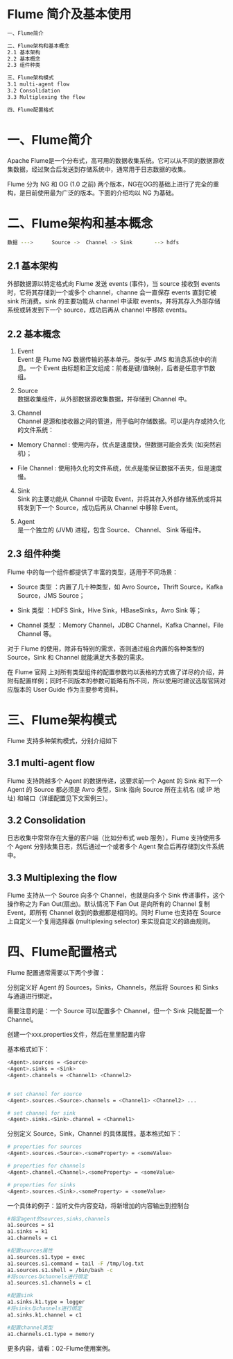

Flume 简介及基本使用
===========
```sh
一、Flume简介

二、Flume架构和基本概念
2.1 基本架构
2.2 基本概念
2.3 组件种类

三、Flume架构模式
3.1 multi-agent flow
3.2 Consolidation
3.3 Multiplexing the flow

四、Flume配置格式
```


一、Flume简介
===========
Apache Flume是一个分布式，高可用的数据收集系统。它可以从不同的数据源收集数据，经过聚合后发送到存储系统中，通常用于日志数据的收集。

Flume 分为 NG 和 OG (1.0 之前) 两个版本，NG在OG的基础上进行了完全的重构，是目前使用最为广泛的版本。下面的介绍均以 NG 为基础。


二、Flume架构和基本概念
===========
```sh
数据 --->      Source ->  Channel -> Sink       --> hdfs
```

2.1 基本架构
-----------
外部数据源以特定格式向 Flume 发送 events (事件)，当 source 接收到 events 时，它将其存储到一个或多个 channel，channe 会一直保存 events 直到它被 sink 所消费。sink 的主要功能从 channel 中读取 events，并将其存入外部存储系统或转发到下一个 source，成功后再从 channel 中移除 events。


2.2 基本概念
-----------
1. Event  
Event 是 Flume NG 数据传输的基本单元。类似于 JMS 和消息系统中的消息。一个 Event 由标题和正文组成：前者是键/值映射，后者是任意字节数组。


2. Source  
数据收集组件，从外部数据源收集数据，并存储到 Channel 中。


3. Channel      
Channel 是源和接收器之间的管道，用于临时存储数据。可以是内存或持久化的文件系统：

- Memory Channel : 使用内存，优点是速度快，但数据可能会丢失 (如突然宕机)；  

- File Channel : 使用持久化的文件系统，优点是能保证数据不丢失，但是速度慢。


4. Sink  
Sink 的主要功能从 Channel 中读取 Event，并将其存入外部存储系统或将其转发到下一个 Source，成功后再从 Channel 中移除 Event。


5. Agent   
是一个独立的 (JVM) 进程，包含 Source、 Channel、 Sink 等组件。



2.3 组件种类
-----------
Flume 中的每一个组件都提供了丰富的类型，适用于不同场景：

- Source 类型 ：内置了几十种类型，如 Avro Source，Thrift Source，Kafka Source，JMS Source；

- Sink 类型 ：HDFS Sink，Hive Sink，HBaseSinks，Avro Sink 等；

- Channel 类型 ：Memory Channel，JDBC Channel，Kafka Channel，File Channel 等。

对于 Flume 的使用，除非有特别的需求，否则通过组合内置的各种类型的 Source，Sink 和 Channel 就能满足大多数的需求。

在 Flume 官网 上对所有类型组件的配置参数均以表格的方式做了详尽的介绍，并附有配置样例；同时不同版本的参数可能略有所不同，所以使用时建议选取官网对应版本的 User Guide 作为主要参考资料。



三、Flume架构模式
===========
Flume 支持多种架构模式，分别介绍如下

3.1 multi-agent flow
-----------
Flume 支持跨越多个 Agent 的数据传递，这要求前一个 Agent 的 Sink 和下一个 Agent 的 Source 都必须是 Avro 类型，Sink 指向 Source 所在主机名 (或 IP 地址) 和端口（详细配置见下文案例三）。


3.2 Consolidation
-----------
日志收集中常常存在大量的客户端（比如分布式 web 服务），Flume 支持使用多个 Agent 分别收集日志，然后通过一个或者多个 Agent 聚合后再存储到文件系统中。


3.3 Multiplexing the flow
-----------
Flume 支持从一个 Source 向多个 Channel，也就是向多个 Sink 传递事件，这个操作称之为 Fan Out(扇出)。默认情况下 Fan Out 是向所有的 Channel 复制 Event，即所有 Channel 收到的数据都是相同的。同时 Flume 也支持在 Source 上自定义一个复用选择器 (multiplexing selector) 来实现自定义的路由规则。


四、Flume配置格式
===========
Flume 配置通常需要以下两个步骤：

分别定义好 Agent 的 Sources，Sinks，Channels，然后将 Sources 和 Sinks 与通道进行绑定。

需要注意的是：一个 Source 可以配置多个 Channel，但一个 Sink 只能配置一个 Channel。

创建一个xxx.properties文件，然后在里里配置内容

基本格式如下：
```sh
<Agent>.sources = <Source>
<Agent>.sinks = <Sink>
<Agent>.channels = <Channel1> <Channel2>


# set channel for source
<Agent>.sources.<Source>.channels = <Channel1> <Channel2> ...

# set channel for sink
<Agent>.sinks.<Sink>.channel = <Channel1>
```	

分别定义 Source，Sink，Channel 的具体属性。基本格式如下：
```sh
# properties for sources
<Agent>.sources.<Source>.<someProperty> = <someValue>

# properties for channels
<Agent>.channel.<Channel>.<someProperty> = <someValue>

# properties for sinks
<Agent>.sources.<Sink>.<someProperty> = <someValue>
```

一个具体的例子：监听文件内容变动，将新增加的内容输出到控制台
```sh
#指定agent的sources,sinks,channels
a1.sources = s1  
a1.sinks = k1  
a1.channels = c1  

#配置sources属性
a1.sources.s1.type = exec
a1.sources.s1.command = tail -F /tmp/log.txt
a1.sources.s1.shell = /bin/bash -c
#将sources与channels进行绑定
a1.sources.s1.channels = c1

#配置sink 
a1.sinks.k1.type = logger
#将sinks与channels进行绑定  
a1.sinks.k1.channel = c1  

#配置channel类型
a1.channels.c1.type = memory
```


更多内容，请看：02-Flume使用案例。







